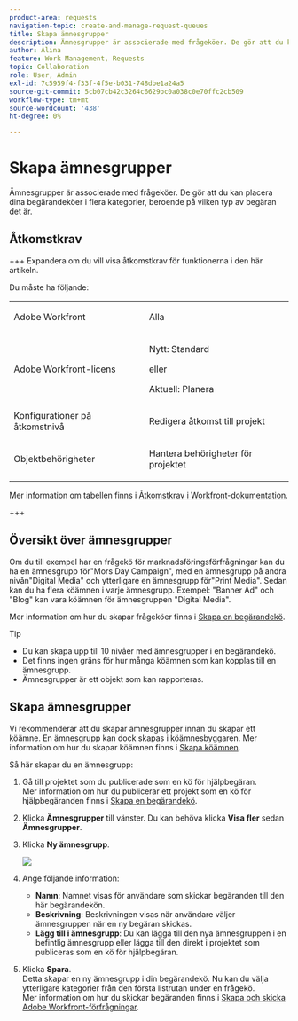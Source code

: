 ```yaml
---
product-area: requests
navigation-topic: create-and-manage-request-queues
title: Skapa ämnesgrupper
description: Ämnesgrupper är associerade med frågeköer. De gör att du kan placera dina begärandeköer i flera kategorier, beroende på vilken typ av begäran det är.
author: Alina
feature: Work Management, Requests
topic: Collaboration
role: User, Admin
exl-id: 7c5959f4-f33f-4f5e-b031-748dbe1a24a5
source-git-commit: 5cb07cb42c3264c6629bc0a038c0e70ffc2cb509
workflow-type: tm+mt
source-wordcount: '438'
ht-degree: 0%

---
```


# Skapa ämnesgrupper

<!-- Audited: 2/2024 -->

Ämnesgrupper är associerade med frågeköer. De gör att du kan placera dina begärandeköer i flera kategorier, beroende på vilken typ av begäran det är.

## Åtkomstkrav

+++ Expandera om du vill visa åtkomstkrav för funktionerna i den här artikeln.

Du måste ha följande:

<table style="table-layout:auto"> 
 <col> 
 <col> 
 <tbody> 
  <tr> 
   <td role="rowheader">Adobe Workfront</td> 
   <td> <p>Alla </p> </td> 
  </tr> 
  <tr> 
   <td role="rowheader"> <p role="rowheader">Adobe Workfront-licens</p> </td> 
   <td>   
      <p>Nytt: Standard</p>
      <p>eller</p> 
      <p>Aktuell: Planera</p>
 </td> 
  </tr> 
  <tr> 
   <td role="rowheader">Konfigurationer på åtkomstnivå</td> 
   <td> <p>Redigera åtkomst till projekt</p> </td> 
  </tr> 
  <tr> 
   <td role="rowheader">Objektbehörigheter</td> 
   <td> <p> Hantera behörigheter för projektet</p> </td> 
  </tr> 
 </tbody> 
</table>

Mer information om tabellen finns i [Åtkomstkrav i Workfront-dokumentation](/help/quicksilver/administration-and-setup/add-users/access-levels-and-object-permissions/access-level-requirements-in-documentation.md).

+++

## Översikt över ämnesgrupper

Om du till exempel har en frågekö för marknadsföringsförfrågningar kan du ha en ämnesgrupp för&quot;Mors Day Campaign&quot;, med en ämnesgrupp på andra nivån&quot;Digital Media&quot; och ytterligare en ämnesgrupp för&quot;Print Media&quot;. Sedan kan du ha flera köämnen i varje ämnesgrupp. Exempel: &quot;Banner Ad&quot; och &quot;Blog&quot; kan vara köämnen för ämnesgruppen &quot;Digital Media&quot;.

Mer information om hur du skapar frågeköer finns i [Skapa en begärandekö](../../../manage-work/requests/create-and-manage-request-queues/create-request-queue.md).

>[!TIP]
>
>* Du kan skapa upp till 10 nivåer med ämnesgrupper i en begärandekö.
>* Det finns ingen gräns för hur många köämnen som kan kopplas till en ämnesgrupp.
>* Ämnesgrupper är ett objekt som kan rapporteras.
>

## Skapa ämnesgrupper

Vi rekommenderar att du skapar ämnesgrupper innan du skapar ett köämne. En ämnesgrupp kan dock skapas i köämnesbyggaren. Mer information om hur du skapar köämnen finns i [Skapa köämnen](../../../manage-work/requests/create-and-manage-request-queues/create-queue-topics.md).

Så här skapar du en ämnesgrupp:

1. Gå till projektet som du publicerade som en kö för hjälpbegäran.\
   Mer information om hur du publicerar ett projekt som en kö för hjälpbegäranden finns i [Skapa en begärandekö](../../../manage-work/requests/create-and-manage-request-queues/create-request-queue.md).

1. Klicka **Ämnesgrupper** till vänster. Du kan behöva klicka **Visa fler** sedan **Ämnesgrupper**.
1. Klicka **Ny ämnesgrupp**.

   ![](assets/new-topic-group-box-nwe-350x306.png)

1. Ange följande information:

   * **Namn**: Namnet visas för användare som skickar begäranden till den här begärandekön.
   * **Beskrivning**: Beskrivningen visas när användare väljer ämnesgruppen när en ny begäran skickas.
   * **Lägg till i ämnesgrupp**: Du kan lägga till den nya ämnesgruppen i en befintlig ämnesgrupp eller lägga till den direkt i projektet som publiceras som en kö för hjälpbegäran.

1. Klicka **Spara**.\
   Detta skapar en ny ämnesgrupp i din begärandekö. Nu kan du välja ytterligare kategorier från den första listrutan under en frågekö.\
   Mer information om hur du skickar begäranden finns i [Skapa och skicka Adobe Workfront-förfrågningar](../../../manage-work/requests/create-requests/create-submit-requests.md).
